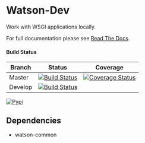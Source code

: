 # Watson-Dev

Work with WSGI applications locally.

For full documentation please see [Read The Docs](https://readthedocs.org/projects/watson-dev/).

#### Build Status

Branch | Status | Coverage
------------ | ------------- | -------------
Master | [![Build Status](https://api.travis-ci.org/bespohk/watson-dev.png?branch=master)](https://travis-ci.org/bespohk/watson-dev) | [![Coverage Status](https://coveralls.io/repos/bespohk/watson-dev/badge.png)](https://coveralls.io/r/bespohk/watson-dev)
Develop | [![Build Status](https://api.travis-ci.org/bespohk/watson-dev.png?branch=develop)](https://travis-ci.org/bespohk/watson-dev) |

[![Pypi](https://pypip.in/v/watson-dev/badge.png)](https://crate.io/packages/watson-dev/)

## Dependencies

* watson-common

